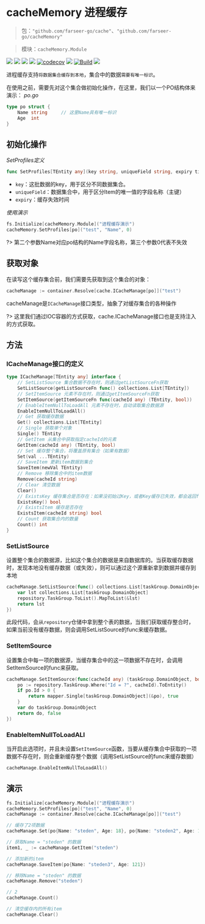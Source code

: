 # cacheMemory 进程缓存
> 包：`"github.com/farseer-go/cache"`、`"github.com/farseer-go/cacheMemory"`

> 模块：`cacheMemory.Module`

![](https://img.shields.io/github/stars/farseer-go?style=social)
![](https://img.shields.io/github/license/farseer-go/cacheMemory)
![](https://img.shields.io/github/go-mod/go-version/farseer-go/cacheMemory)
![](https://img.shields.io/github/v/release/farseer-go/cacheMemory)
[![codecov](https://img.shields.io/codecov/c/github/farseer-go/cacheMemory)](https://codecov.io/gh/farseer-go/cacheMemory)
![](https://img.shields.io/github/languages/code-size/farseer-go/cacheMemory)
[![Build](https://github.com/farseer-go/cacheMemory/actions/workflows/go.yml/badge.svg)](https://github.com/farseer-go/cacheMemory/actions/workflows/go.yml)
![](https://goreportcard.com/badge/github.com/farseer-go/cacheMemory)

进程缓存支持`将数据集合缓存到本地`，集合中的数据`需要有唯一标识`。

在使用之前，需要先对这个集合做初始化操作，在这里，我们以一个PO结构体来演示：
_po.go_
```go
type po struct {
	Name string     // 这里Name具有唯一标识
	Age  int
}
```

## 初始化操作
_SetProfiles定义_
```go
func SetProfiles[TEntity any](key string, uniqueField string, expiry time.Duration)
```
- `key`：这批数据的key，用于区分不同数据集合。
- `uniqueField`：数据集合中，用于区分Item的唯一值的字段名称（主键）
- `expiry`：缓存失效时间

_使用演示_
```go
fs.Initialize[cacheMemory.Module]("进程缓存演示")
cacheMemory.SetProfiles[po]("test", "Name", 0)
```
?> 第二个参数Name对应po结构的Name字段名称，第三个参数0代表不失效

## 获取对象
在读写这个缓存集合前，我们需要先获取到这个集合的对象：
```go
cacheManage := container.Resolve[cache.ICacheManage[po]]("test")
```
cacheManage是`ICacheManage`接口类型，抽象了对缓存集合的各种操作

?> 这里我们通过IOC容器的方式获取，cache.ICacheManage接口也是支持注入的方式获取。

## 方法
### ICacheManage接口的定义
```go
type ICacheManage[TEntity any] interface {
	// SetListSource 集合数据不存在时，则通过getListSourceFn获取
	SetListSource(getListSourceFn func() collections.List[TEntity])
	// SetItemSource 元素不存在时，则通过getItemSourceFn获取
	SetItemSource(getItemSourceFn func(cacheId any) (TEntity, bool))
	// EnableItemNullToLoadAll 元素不存在时，自动读取集合数据源
    EnableItemNullToLoadAll()
	// Get 获取缓存数据
	Get() collections.List[TEntity]
	// Single 获取单个对象
	Single() TEntity
	// GetItem 从集合中获取指定cacheId的元素
	GetItem(cacheId any) (TEntity, bool)
	// Set 缓存整个集合，将覆盖原有集合（如果有数据）
	Set(val ...TEntity)
	// SaveItem 更新item数据到集合
	SaveItem(newVal TEntity)
	// Remove 移除集合中的item数据
	Remove(cacheId string)
	// Clear 清空数据
	Clear()
	// ExistsKey 缓存集合是否存在：如果没初始过Key，或者Key缓存已失效，都会返回false
	ExistsKey() bool
	// ExistsItem 缓存是否存在
	ExistsItem(cacheId string) bool
	// Count 获取集合内的数量
	Count() int
}
```

### SetListSource
设置整个集合的数据源，比如这个集合的数据是来自数据库的。当获取缓存数据时，发现本地没有缓存数据（或失效），则可以通过这个源重新拿到数据并缓存到本地
```go
cacheManage.SetListSource(func() collections.List[taskGroup.DomainObject] {
    var lst collections.List[taskGroup.DomainObject]
    repository.TaskGroup.ToList().MapToList(&lst)
    return lst
})
```
此段代码，会从`repository`仓储中拿到整个表的数据，当我们获取缓存整合时，如果当前没有缓存数据，则会调用SetListSource的func来缓存数据。
### SetItemSource
设置集合中每一项的数据源，当缓存集合中的这一项数据不存在时，会调用SetItemSource的func来获取。
```go
cacheManage.SetItemSource(func(cacheId any) (taskGroup.DomainObject, bool) {
    po := repository.TaskGroup.Where("Id = ?", cacheId).ToEntity()
    if po.Id > 0 {
        return mapper.Single[taskGroup.DomainObject](&po), true
    }
    var do taskGroup.DomainObject
    return do, false
})
```
### EnableItemNullToLoadALl
当开启此选项时，并且未设置`SetItemSource`函数，当要从缓存集合中获取的一项数据不存在时，则会重新缓存整个数据（调用SetListSource的func来缓存数据）
```go
cacheManage.EnableItemNullToLoadAll()
```
## 演示
```go
fs.Initialize[cacheMemory.Module]("进程缓存演示")
cacheMemory.SetProfiles[po]("test", "Name", 0)
cacheManage := container.Resolve[cache.ICacheManage[po]]("test")

// 缓存了2项数据
cacheManage.Set(po{Name: "steden", Age: 18}, po{Name: "steden2", Age: 19})

// 获取Name = "steden" 的数据
item1, _ := cacheManage.GetItem("steden")

// 添加新的item
cacheManage.SaveItem(po{Name: "steden3", Age: 121})

// 移除Name = "steden" 的数据
cacheManage.Remove("steden")

// 2
cacheManage.Count()

// 清空缓存内的所有item
cacheManage.Clear()                         
```